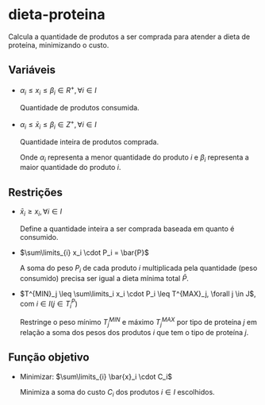 # dieta-proteina
Calcula a quantidade de produtos a ser comprada para atender a dieta de proteína, minimizando o custo.

## Variáveis
- $\alpha_i \leq x_i \leq \beta_i \in R^+, \forall i \in I$

  Quantidade de produtos consumida.

- $\alpha_i \leq \bar{x}_i \leq \beta_i \in Z^+, \forall i \in I$

  Quantidade inteira de produtos comprada.

  Onde $\alpha_i$ representa a menor quantidade do produto $i$ e $\beta_i$ representa a maior quantidade do produto $i$.
  
## Restrições

- $\bar{x}_i \geq x_i, \forall i \in I$

  Define a quantidade inteira a ser comprada baseada em quanto é consumido.

- $\sum\limits_{i} x_i \cdot P_i = \bar{P}$

  A soma do peso $P_i$ de cada produto $i$ multiplicada pela quantidade (peso consumido) precisa ser igual a dieta mínima total $\bar{P}$.
  
- $T^{MIN}_j \leq \sum\limits_i x_i \cdot P_i \leq T^{MAX}_j, \forall j \in J$, com $i \in I (j \in T^P_i)$

  Restringe o peso mínimo $T^{MIN}_j$ e máximo $T^{MAX}_j$ por tipo de proteína $j$ em relação a soma dos pesos dos produtos $i$ que tem o tipo de proteína $j$.
  
## Função objetivo

- Minimizar: $\sum\limits_{i} \bar{x}_i \cdot C_i$

  Minimiza a soma do custo $C_i$ dos produtos $i \in I$ escolhidos.

  
